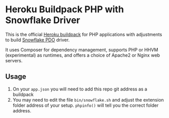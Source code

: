 # Heroku Buildpack PHP with Snowflake Driver

This is the official [Heroku buildpack](http://devcenter.heroku.com/articles/buildpacks) for PHP applications with adjustments to build [Snowflake PDO](https://github.com/snowflakedb/pdo_snowflake) driver.

It uses Composer for dependency management, supports PHP or HHVM (experimental) as runtimes, and offers a choice of Apache2 or Nginx web servers.

## Usage

1. On your `app.json` you will need to add this repo git address as a buildpack
2. You may need to edit the file `bin/snowflake.sh` and adjust the extension folder address of your setup. `phpinfo()` will tell you the correct folder address.